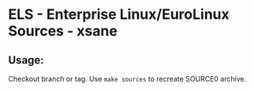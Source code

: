 # ELS - Enterprise Linux/EuroLinux Sources - xsane
 
## Usage:
  Checkout branch or tag. Use `make sources` to recreate  SOURCE0 archive.
